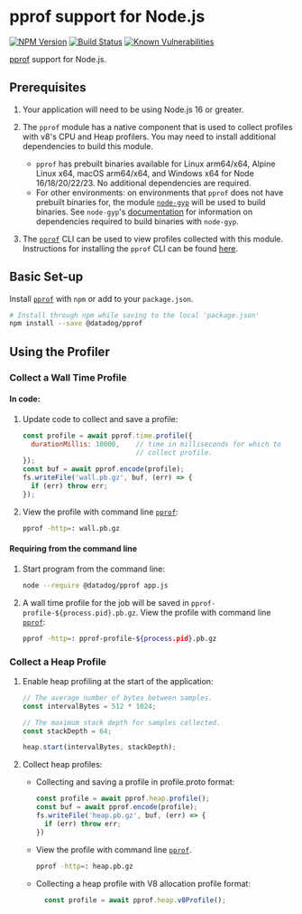 # pprof support for Node.js

[![NPM Version][npm-image]][npm-url]
[![Build Status][build-image]][build-url]
[![Known Vulnerabilities][snyk-image]][snyk-url]

[pprof][pprof-url] support for Node.js.

## Prerequisites
1. Your application will need to be using Node.js 16 or greater.

2. The `pprof` module has a native component that is used to collect profiles
with v8's CPU and Heap profilers. You may need to install additional
dependencies to build this module.
    * `pprof` has prebuilt binaries available for Linux arm64/x64,
    Alpine Linux x64, macOS arm64/x64, and Windows x64 for Node 16/18/20/22/23.
    No additional dependencies are required.
    * For other environments: on environments that `pprof` does not have
    prebuilt binaries for, the module
    [`node-gyp`](https://www.npmjs.com/package/node-gyp) will be used to
    build binaries. See `node-gyp`'s
    [documentation](https://github.com/nodejs/node-gyp#installation)
    for information on dependencies required to build binaries with `node-gyp`.

3. The [`pprof`][pprof-url] CLI can be used to view profiles collected with
this module. Instructions for installing the `pprof` CLI can be found
[here][pprof-install-url].

## Basic Set-up

Install [`pprof`][npm-url] with `npm` or add to your `package.json`.
  ```sh
  # Install through npm while saving to the local 'package.json'
  npm install --save @datadog/pprof
  ```

## Using the Profiler

### Collect a Wall Time Profile

#### In code:
1. Update code to collect and save a profile:
    ```javascript
    const profile = await pprof.time.profile({
      durationMillis: 10000,    // time in milliseconds for which to
                                // collect profile.
    });
    const buf = await pprof.encode(profile);
    fs.writeFile('wall.pb.gz', buf, (err) => {
      if (err) throw err;
    });
    ```

2. View the profile with command line [`pprof`][pprof-url]:
    ```sh
    pprof -http=: wall.pb.gz
    ```

#### Requiring from the command line

1. Start program from the command line:
    ```sh
    node --require @datadog/pprof app.js
    ```

2. A wall time profile for the job will be saved in
`pprof-profile-${process.pid}.pb.gz`. View the profile with command line
[`pprof`][pprof-url]:
    ```sh
    pprof -http=: pprof-profile-${process.pid}.pb.gz
    ```

### Collect a Heap Profile
1. Enable heap profiling at the start of the application:
    ```javascript
    // The average number of bytes between samples.
    const intervalBytes = 512 * 1024;

    // The maximum stack depth for samples collected.
    const stackDepth = 64;

    heap.start(intervalBytes, stackDepth);
    ```
2. Collect heap profiles:

    * Collecting and saving a profile in profile.proto format:
        ```javascript
        const profile = await pprof.heap.profile();
        const buf = await pprof.encode(profile);
        fs.writeFile('heap.pb.gz', buf, (err) => {
          if (err) throw err;
        })
        ```

    * View the profile with command line [`pprof`][pprof-url].
        ```sh
        pprof -http=: heap.pb.gz
        ```

    * Collecting a heap profile with  V8 allocation profile format:
        ```javascript
          const profile = await pprof.heap.v8Profile();
        ```

[build-image]: https://github.com/Datadog/pprof-nodejs/actions/workflows/build.yml/badge.svg?branch=main
[build-url]: https://github.com/Datadog/pprof-nodejs/actions/workflows/build.yml
[coveralls-image]: https://coveralls.io/repos/google/pprof-nodejs/badge.svg?branch=main&service=github
[npm-image]: https://badge.fury.io/js/pprof.svg
[npm-url]: https://npmjs.org/package/pprof
[pprof-url]: https://github.com/google/pprof
[pprof-install-url]: https://github.com/google/pprof#building-pprof
[snyk-image]: https://snyk.io/test/github/google/pprof-nodejs/badge.svg
[snyk-url]: https://snyk.io/test/github/google/pprof-nodejs
